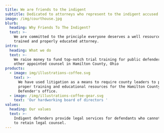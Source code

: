 ```yaml
---
title: We are friends to the indigent
subtitle: Dedicated to attorneys who represent to the indigent accused
image: /img/courthouse.jpg
blurb:
  heading: Why Friends To The Indigent?
  text: >-
    We are committed to the principle everyone deserves a well resourced, well
    trained and properly educated attorney.
intro:
  heading: What we do
  text: >-
    We raise money to fund top-notch trial training for public defenders and
    other appointed counsel in Hamilton County, Ohio
products:
  - image: img/illustrations-coffee.svg
    text: >-
      We have used litigation as a means to require county leaders to provide
      proper training and educational resources for the Hamilton County Public
      Defender's office.
  - image: /img/illustrations-coffee-gear.svg
    text: 'Our hardworking board of directors '
values:
  heading: Our values
  text: >-
    Indigent defenders provide legal services for defendants who cannot afford
    to retain legal counsel.
---
```


